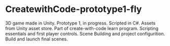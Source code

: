 # CreatewithCode-prototype1-fly
3D game made in Unity.
Prototype 1, in progress.
Scripted in C#.
Assets from Unity asset store.
Part of create-with-code learn program.
Scripting essentials and first player controls.
Scene Building and project configurition.
Build and launch final scenes.
